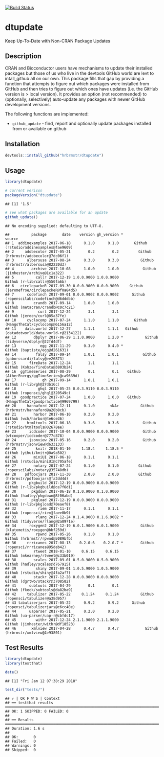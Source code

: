 
[![Build
Status](https://travis-ci.org/hrbrmstr/dtupdate.png)](https://travis-ci.org/hrbrmstr/dtupdate)

# dtupdate

Keep Up-To-Date with Non-CRAN Package Updates

## Description

CRAN and Bioconductor users have mechanisms to update their installed
packages but those of us who live in the devtools GitHub world are levt
to intall\_github all on our own. This package fills that gap by
providing a function that attempts to figure out which packages were
installed from GitHub and then tries to figure out which ones have
updates (i.e. the GitHub version is \> local version). It provides an
option (not recommended) to (optionally, selectively) auto-update any
packages with newer GitHub development versions.

The following functions are implemented:

  - `github_update` - find, report and optionally update packages
    installed from or available on github

## Installation

``` r
devtools::install_github("hrbrmstr/dtupdate")
```

## Usage

``` r
library(dtupdate)

# current verison
packageVersion("dtupdate")
```

    ## [1] '1.5'

``` r
# see what packages are available for an update
github_update()
```

    ## No encoding supplied: defaulting to UTF-8.

    ##          package       date    version gh_version *                                     source
    ## 1  addinexamples 2017-06-18      0.1.0      0.1.0       Github (rstudio/addinexamples@fae9609)
    ## 2     adobecolor 2017-05-21        0.2        0.2         Github (hrbrmstr/adobecolor@7dc06f1)
    ## 3      albersusa 2017-08-24      0.3.0      0.3.0          Github (hrbrmstr/albersusa@82220d3)
    ## 4        archive 2017-10-08      1.0.0      1.0.0           Github (jimhester/archive@1c1a322)
    ## 5          callr 2017-12-19 1.0.0.9000 1.0.0.9000                 Github (r-lib/callr@550fa6b)
    ## 6   circlepackeR 2017-09-30 0.0.0.9000 0.0.0.9000     Github (jeromefroe/circlepackeR@f0a84d5)
    ## 7      codefinch 2017-09-01 0.0.0.9002 0.0.0.9002      Github (ropenscilabs/codefinch@d6dddbb)
    ## 8         crandb 2017-09-14      1.0.0      1.0.0             Github (metacran/crandb@c0c7c21)
    ## 9           curl 2017-12-24        3.1        3.1                 Github (jeroen/curl@85a37fe)
    ## 10     cyclocomp 2017-07-24      1.1.0      1.1.0       Github (MangoTheCat/cyclocomp@6156a12)
    ## 11    data.world 2017-12-27      1.1.1      1.1.1   Github (datadotworld/data.world-r@2134122)
    ## 12        dbplyr 2017-06-29 1.1.0.9000      1.2.0 *          Github (tidyverse/dbplyr@22fd4df)
    ## 13           egg 2017-11-29      0.3.0      0.4.0 *              Github (baptiste/egg@d261631)
    ## 14         falsy 2017-09-14      1.0.1      1.0.1           Github (gaborcsardi/falsy@ee26873)
    ## 15      fireData 2017-12-24        1.1        1.1              Github (Kohze/fireData@3803b24)
    ## 16  ggTimeSeries 2017-08-29        0.1        0.1    Github (AtherEnergy/ggTimeSeries@ca9639d)
    ## 17            gh 2017-09-14      1.0.1      1.0.1                    Github (r-lib/gh@27db16c)
    ## 18          ghql 2017-05-25 0.0.3.9110 0.0.3.9110               Github (ropensci/ghql@320549c)
    ## 19  goodpractice 2017-07-24      1.0.0      1.0.0    Github (MangoTheCat/goodpractice@9969799)
    ## 20     hannaford 2017-12-11      0.1.0       <NA>          Github (hrbrmstr/hannaford@a20b8cb)
    ## 21        harbor 2017-06-10      0.2.0      0.2.0                  Github (wch/harbor@4e6ce36)
    ## 22     htmltools 2017-06-18      0.3.6      0.3.6           Github (rstudio/htmltools@02678ee)
    ## 23      icdcoder 2017-10-04 0.0.0.9000 0.0.0.9000           Github (wtcooper/icdcoder@777c878)
    ## 24      jsonview 2017-05-16      0.2.0      0.2.0           Github (hrbrmstr/jsonview@d633133)
    ## 25         knitr 2018-01-10     1.18.4     1.18.5 *               Github (yihui/knitr@0a9a502)
    ## 26        miniUI 2017-06-18      0.1.1      0.1.1              Github (rstudio/miniUI@c705afe)
    ## 27        notary 2017-07-24      0.1.0      0.1.0         Github (ropenscilabs/notary@35748db)
    ## 28    pdfboxjars 2017-11-30      2.0.0      2.0.0         Github (hrbrmstr/pdfboxjars@fa2dd4d)
    ## 29      pkgbuild 2017-12-19 0.0.0.9000 0.0.0.9000              Github (r-lib/pkgbuild@ce7f6d1)
    ## 30       pkgdown 2017-06-18 0.1.0.9000 0.1.0.9000              Github (hadley/pkgdown@8f06abd)
    ## 31       pkgload 2017-12-19 0.0.0.9000 0.0.0.9000               Github (r-lib/pkgload@70eaef8)
    ## 32          riem 2017-11-17      0.1.1      0.1.1               Github (ropensci/riem@faee0b9)
    ## 33         rlang 2017-12-24 0.1.4.9000 0.1.6.9002 *           Github (tidyverse/rlang@2a8971e)
    ## 34      roxygen2 2017-12-19 6.0.1.9000 6.0.1.9000          Github (klutometis/roxygen@bbf259d)
    ## 35         rpwnd 2017-05-26      0.1.0      0.1.0              Github (hrbrmstr/rpwnd@5089bfb)
    ## 36     rrricanes 2017-08-13    0.2.0-6    0.2.0.7 *        Github (ropensci/rrricanes@95deb42)
    ## 37        rtweet 2018-01-10     0.6.15     0.6.15             Github (mkearney/rtweet@c33b019)
    ## 38        scales 2017-09-01 0.5.0.9000 0.5.0.9000               Github (hadley/scales@d767915)
    ## 39         shiny 2017-09-01 1.0.5.9000 1.0.5.9000               Github (rstudio/shiny@4fa2af7)
    ## 40        stackr 2017-12-28 0.0.0.9000 0.0.0.9000               Github (dgrtwo/stackr@3708582)
    ## 41      subtools 2017-04-29        0.1        0.1              Github (fkeck/subtools@da82ba9)
    ## 42     tabulizer 2017-05-22     0.1.24     0.1.24          Github (ropensci/tabulizer@a38d957)
    ## 43 tabulizerjars 2017-05-22      0.9.2      0.9.2      Github (ropensci/tabulizerjars@c6cc40e)
    ## 44      uaparser 2017-05-21      0.2.0      0.2.0             Github (ua-parser/uap-r@cbfdc17)
    ## 45         withr 2017-12-24 2.1.1.9000 2.1.1.9000             Github (jimhester/withr@df18523)
    ## 46       xmlview 2017-04-28      0.4.7      0.4.7            Github (hrbrmstr/xmlview@4e93801)

## Test Results

``` r
library(dtupdate)
library(testthat)

date()
```

    ## [1] "Fri Jan 12 07:38:29 2018"

``` r
test_dir("tests/")
```

    ## ✔ | OK F W S | Context
    ## ══ testthat results  ═══════════════════════════════════════════════════════════════════════════════
    ## OK: 1 SKIPPED: 0 FAILED: 0
    ## 
    ## ══ Results ═════════════════════════════════════════════════════════════════════════════════════════
    ## Duration: 1.6 s
    ## 
    ## OK:       0
    ## Failed:   0
    ## Warnings: 0
    ## Skipped:  0
